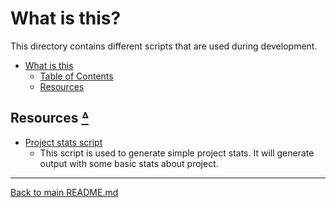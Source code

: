 # What is this?

This directory contains different scripts that are used during development.

* [What is this](#what-is-this)
  * [Table of Contents](#table-of-contents)
  * [Resources](#resources-table-of-contents)

## Resources [ᐞ](#table-of-contents)

* [Project stats script](project-stats.sh)
  * This script is used to generate simple project stats. It will generate
    output with some basic stats about project.

---

[Back to main README.md](../README.md)
